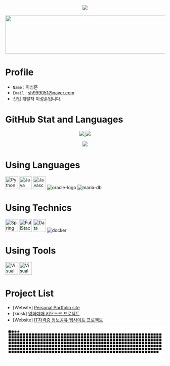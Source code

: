 <p align='center'>
  <a href="https://github.com/2sseong">
    <img src="https://capsule-render.vercel.app/api?type=soft&height=250&color=gradient&text=2sseong's%20Repository&reversal=false&textBg=false&fontSize=50&animation=twinkling"/>
  </a>
</p>

<a href="https://www.gitanimals.org/en_US?utm_medium=image&utm_source=2sseong&utm_content=line">
  <img
    src="https://render.gitanimals.org/lines/2sseong"
    width="600"
    height="120"
  />
</a>
  
# Profile
- `Name` : 이성훈
- `Email` : sh999051@naver.com
- 신입 개발자 이성훈입니다.
 
# GitHub Stat and Languages
<!-- username은 본인걸로 -->
<p align='center'>
  <a href="https://github.com/2sseong">
    <img src="https://github-readme-stats.vercel.app/api?username=2sseong&theme=tokyonight&show_icons=true"/>
    <img src="https://github-readme-stats.vercel.app/api/top-langs/?username=2sseong&theme=tokyonight&layout=compact"/>
  </a>
</p>
<p align="center">
  <img width="70%" src="https://github-readme-streak-stats.herokuapp.com?user=2sseong&theme=onedark&hide_border=true"/>
</p>

# Using Languages
<p align='left'>
    <img width="40" height="40" src="https://img.icons8.com/?size=100&id=l75OEUJkPAk4&format=png&color=000000" title="Python">
    <img width="40" height="40" src="https://img.icons8.com/?size=100&id=Pd2x9GWu9ovX&format=png&color=000000" title="Java">
    <img width="40" height="40" src="https://img.icons8.com/?size=100&id=108784&format=png&color=000000" title="Javascript">
    <img width="40" height="40" src="https://img.icons8.com/nolan/64/oracle-logo.png" alt="oracle-logo" title="Oracle">
    <img width="40" height="40" src="https://img.icons8.com/fluency/48/maria-db.png" alt="maria-db" title="MySQL/MariaDB">
</p>

# Using Technics
<p align='left'>
  <img width="40" height="40" src="https://img.icons8.com/?size=100&id=90519&format=png&color=000000" title="Spring Boot">  
  <img width="40" height="40" src="https://img.icons8.com/?size=100&id=VZfYlLgRZtdK&format=png&color=000000" title="FullStack"> 
  <img width="40" height="40" src="https://img.icons8.com/?size=100&id=n73CzMVjH9X9&format=png&color=000000" title="Data Analysis"> 
  <img width="40" height="40" src="https://img.icons8.com/fluency/48/docker.png" alt="docker" title="Docker">
</p>

# Using Tools
<p align='left'>
  <img width="40" height="40" src="https://img.icons8.com/?size=100&id=9OGIyU8hrxW5&format=png&color=000000" title="Visual Studio Code">
  <img width="40" height="40" src="https://img.icons8.com/?size=100&id=ezj3zaVtImPg&format=png&color=000000" title="Visual Studio">
</p>


<!--
## 기술명세
| 기술분류 | 설명 |
|:---:|:---:|
|VSCode | VisualStudio Code 툴 사용법 습득|
|Python | 빅데이터분석, 머신러닝, OpenCV|
-->

# Project List
- [Website] [Personal Portfolio site](https://2sseong.github.io)
- [kiosk] [영화예매 키오스크 프로젝트](https://github.com/2sseong/mini_project_2025-03)
- [Website] [IT자격증 정보공유 웹사이트 프로젝트](https://github.com/park0609/Mini_Project2)


<img src="https://raw.githubusercontent.com/Platane/snk/output/github-contribution-grid-snake.svg" />
